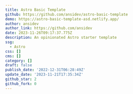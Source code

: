 ```yaml
---
title: Astro Basic Template
github: https://github.com/ansidev/astro-basic-template
demo: https://astro-basic-template-asd.netlify.app/
author: ansidev
author_link: https://github.com/ansidev
date: 2023-11-26T09:17:37.775Z
description: An opinionated Astro starter template
ssg:
  - Astro
css: []
cms: []
category: []
draft: false
publish_date: '2022-12-31T06:28:49Z'
update_date: '2023-11-21T17:35:34Z'
github_star: 2
github_fork: 0
---
```

